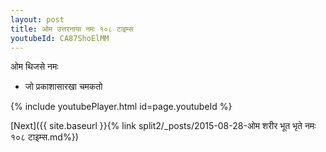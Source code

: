```yaml
---
layout: post
title: ओम उत्तरनाया नमः १०८ टाइम्स
youtubeId: CA87ShoElMM
---
```

 
 
 ओम थिजसे नमः  
 
 -  जो प्रकाशासारखा चमकतो 
 
  
 
  
 
 
 
 
 
 


{% include youtubePlayer.html id=page.youtubeId %}
 
[Next]({{ site.baseurl }}{% link  split2/_posts/2015-08-28-ओम शरीर भूत भृते नमः १०८ टाइम्स.md%})
 

